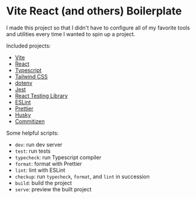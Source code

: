 # Vite React (and others) Boilerplate

I made this project so that I didn't have to configure all of my favorite tools and utilities every time I wanted to spin up a project.

Included projects:

- [Vite](https://github.com/vitejs/vite)
- [React](https://github.com/facebook/react)
- [Typescript](https://github.com/microsoft/TypeScript)
- [Tailwind CSS](https://github.com/tailwindlabs/tailwindcss)
- [dotenv](https://github.com/motdotla/dotenv)
- [Jest](https://github.com/facebook/jest)
- [React Testing Library](https://github.com/testing-library/react-testing-library)
- [ESLint](https://github.com/eslint/eslint)
- [Prettier](https://github.com/prettier/prettier)
- [Husky](https://github.com/typicode/husky)
- [Commitizen](https://github.com/commitizen/cz-cli)

Some helpful scripts:

- `dev`: run dev server
- `test`: run tests
- `typecheck`: run Typescript compiler
- `format`: format with Prettier
- `lint`: lint with ESLint
- `checkup`: run `typecheck`, `format`, and `lint` in succession
- `build`: build the project
- `serve`: preview the built project
